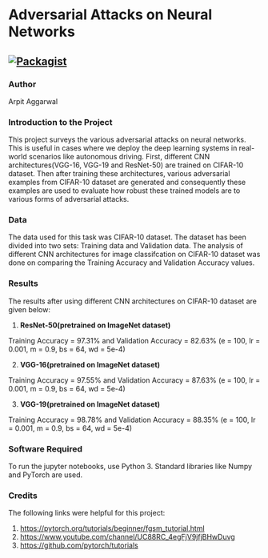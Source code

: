 # Adversarial Attacks on Neural Networks

[![Packagist](https://img.shields.io/packagist/l/doctrine/orm.svg)](LICENSE.md)
---


### Author
Arpit Aggarwal


### Introduction to the Project 
This project surveys the various adversarial attacks on neural networks. This is useful in cases where we deploy the deep learning systems in real-world scenarios like autonomous driving. First, different CNN architectures(VGG-16, VGG-19 and ResNet-50) are trained on CIFAR-10 dataset. Then after training these architectures, various adversarial examples from CIFAR-10 dataset are generated and consequently these examples are used to evaluate how robust these trained models are to various forms of adversarial attacks. 


### Data
The data used for this task was CIFAR-10 dataset. The dataset has been divided into two sets: Training data and Validation data. The analysis of different CNN architectures for image classifcation on CIFAR-10 dataset was done on comparing the Training Accuracy and Validation Accuracy values.


### Results
The results after using different CNN architectures on CIFAR-10 dataset are given below:

1. <b>ResNet-50(pretrained on ImageNet dataset)</b><br>

Training Accuracy = 97.31% and Validation Accuracy = 82.63% (e = 100, lr = 0.001, m = 0.9, bs = 64, wd = 5e-4)<br>


2. <b>VGG-16(pretrained on ImageNet dataset)</b><br>

Training Accuracy = 97.55% and Validation Accuracy = 87.63% (e = 100, lr = 0.001, m = 0.9, bs = 64, wd = 5e-4)<br>


3. <b>VGG-19(pretrained on ImageNet dataset)</b><br>

Training Accuracy = 98.78% and Validation Accuracy = 88.35% (e = 100, lr = 0.001, m = 0.9, bs = 64, wd = 5e-4)<br>


### Software Required
To run the jupyter notebooks, use Python 3. Standard libraries like Numpy and PyTorch are used.


### Credits
The following links were helpful for this project:
1. https://pytorch.org/tutorials/beginner/fgsm_tutorial.html
2. https://www.youtube.com/channel/UC88RC_4egFjV9jfjBHwDuvg
3. https://github.com/pytorch/tutorials
